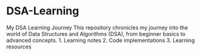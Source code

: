# DSA-Learning
 My DSA Learning Journey This repository chronicles my journey into the world of Data Structures and Algorithms (DSA), from beginner basics to advanced concepts.  1. Learning notes 2. Code implementations 3. Learning resources
 
